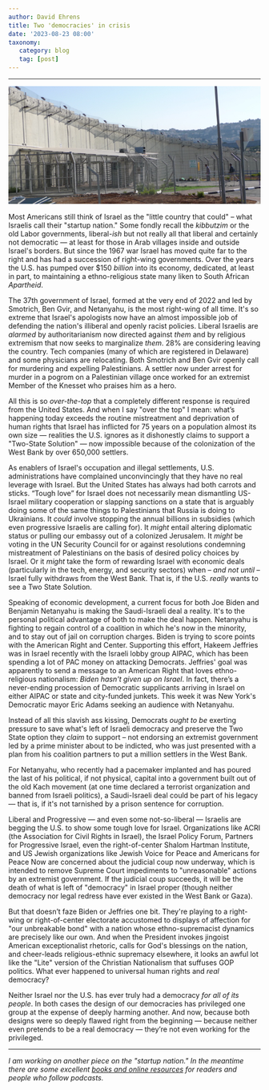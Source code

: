 ```yaml
---
author: David Ehrens
title: Two 'democracies' in crisis
date: '2023-08-23 08:00'
taxonomy:
   category: blog
   tag: [post]
---
```

---
 
![](checkpoint2.jpg)

Most Americans still think of Israel as the "little country that could" – what Israelis call their "startup nation." Some fondly recall the *kibbutzim* or the old Labor governments, liberal-*ish* but not really all that liberal and certainly not democratic — at least for those in Arab villages inside and outside Israel's borders. But since the 1967 war Israel has moved quite far to the right and has had a succession of right-wing governments. Over the years the U.S. has pumped over $150 *billion* into its economy, dedicated, at least in part, to maintaining a ethno-religious state many liken to South African *Apartheid*.

The 37th government of Israel, formed at the very end of 2022 and led by Smotrich, Ben Gvir, and Netanyahu, is the most right-wing of all time. It's so extreme that Israel's apologists now have an almost impossible job of defending the nation's illiberal and openly racist policies. Liberal Israelis are *alarmed* by authoritarianism now directed against *them* and by religious extremism that now seeks to marginalize *them*. 28% are considering leaving the country. Tech companies (many of which are registered in Delaware) and some physicians are relocating. Both Smotrich and Ben Gvir openly call for murdering and expelling Palestinians. A settler now under arrest for murder in a pogrom on a Palestinian village once worked for an extremist Member of the Knesset who praises him as a hero.

All this is so *over-the-top* that a completely different response is required from the United States. And when I say "over the top" I mean: what’s happening today exceeds the routine mistreatment and deprivation of human rights that Israel has inflicted for 75 years on a population almost its own size — realities the U.S. ignores as it dishonestly claims to support a "Two-State Solution" — now impossible because of the colonization of the West Bank by over 650,000 settlers.

As enablers of Israel's occupation and illegal settlements, U.S. administrations have complained unconvincingly that they have no real leverage with Israel. But the United States has always had both carrots and sticks. “Tough love” for Israel does not necessarily mean dismantling US-Israel military cooperation or slapping sanctions on a state that is arguably doing some of the same things to Palestinians that Russia is doing to Ukrainians. It *could* involve stopping the annual billions in subsidies (which even progressive Israelis are calling for). It *might* entail altering diplomatic status or pulling our embassy out of a colonized Jerusalem. It *might* be voting in the UN Security Council for or against resolutions condemning mistreatment of Palestinians on the basis of desired policy choices by Israel. Or it *might* take the form of rewarding Israel with economic deals (particularly in the tech, energy, and security sectors) when – *and not until* – Israel fully withdraws from the West Bank. That is, if the U.S. *really* wants to see a Two State Solution.

Speaking of economic development, a current focus for both Joe Biden and Benjamin Netanyahu is making the Saudi-Israeli deal a reality. It's to the personal political advantage of both to make the deal happen. Netanyahu is fighting to regain control of a coalition in which he's now in the minority, and to stay out of jail on corruption charges. Biden is trying to score points with the American Right and Center. Supporting this effort, Hakeem Jeffries was in Israel recently with the Israeli lobby group AIPAC, which has been spending a lot of PAC money on attacking Democrats. Jeffries' goal was apparently to send a message to an American Right that loves ethno-religious nationalism: *Biden hasn't given up on Israel*. In fact, there’s a never-ending procession of Democratic supplicants arriving in Israel on either AIPAC or state and city-funded junkets. This week it was New York's Democratic mayor Eric Adams seeking an audience with Netanyahu.

Instead of all this slavish ass kissing, Democrats *ought to be* exerting pressure to save what's left of Israeli democracy and preserve the Two State option they *claim* to support – not endorsing an extremist government led by a prime minister about to be indicted, who was just presented with a plan from his coalition partners to put a million settlers in the West Bank.

For Netanyahu, who recently had a pacemaker implanted and has poured the last of his political, if not physical, capital into a government built out of the old Kach movement (at one time declared a terrorist organization and banned from Israeli politics), a Saudi-Israeli deal could be part of his legacy — that is, if it's not tarnished by a prison sentence for corruption.

Liberal and Progressive — and even some not-so-liberal — Israelis are begging the U.S. to show some tough love for Israel. Organizations like ACRI (the Association for Civil Rights in Israel), the Israel Policy Forum, Partners for Progressive Israel, even the right-of-center Shalom Hartman Institute, and US Jewish organizations like Jewish Voice for Peace and Americans for Peace Now are concerned about the judicial coup now underway, which is intended to remove Supreme Court impediments to "unreasonable" actions by an extremist government. If the judicial coup succeeds, it will be the death of what is left of "democracy" in Israel proper (though neither democracy nor legal redress have ever existed in the West Bank or Gaza).

But that doesn’t faze Biden or Jeffries one bit. They're playing to a right-wing or right-of-center electorate accustomed to displays of affection for "our unbreakable bond" with a nation whose ethno-supremacist dynamics are precisely like our own. And when the President invokes jingoist American exceptionalist rhetoric, calls for God's blessings on the nation, and cheer-leads religious-ethnic supremacy elsewhere, it looks an awful lot like the "Lite" version of the Christian Nationalism that suffuses GOP politics. What ever happened to universal human rights and *real* democracy?

Neither Israel nor the U.S. has ever truly had a democracy *for all of its people*. In both cases the design of our democracies has privileged one group at the expense of deeply harming another. And now, because both designs were so deeply flawed right from the beginning — because neither even pretends to be a real democracy — they’re not even working for the privileged.

---

*I am working on another piece on the "startup nation." In the meantime there are some excellent [books and online resources](https://ehrens.substack.com/p/resources-israel-palestine) for readers and people who follow podcasts.* 
